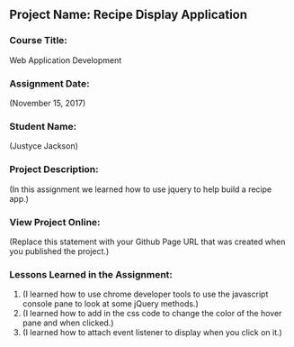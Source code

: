 ## Project Name:  Recipe Display Application

### Course Title:
Web Application Development

### Assignment Date:  
(November 15, 2017)

### Student Name:  
(Justyce Jackson)

### Project Description:
(In this assignment we learned how to use jquery to help build a recipe app.)

### View Project Online:
(Replace this statement with your Github Page URL that was created when you 
 published the project.)

### Lessons Learned in the Assignment:
1. (I learned how to use chrome developer tools to use the javascript console pane
to look at some jQuery methods.)
2. (I learned how to add in the css code to change the color of the hover pane and when clicked.)
3. (I learned how to attach event listener to display when you click on it.)

